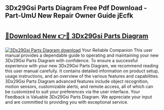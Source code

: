 ## 3Dx29Gsi Parts Diagram Free Pdf Download - Part-UmU New Repair Owner Guide jEcfk

# <h2><a href="http://dfp09r.blite.top/?on=3Dx29Gsi+Parts+Diagram">🔗Download New 👉🔴 3Dx29Gsi Parts Diagram</a></h2>

[![3Dx29Gsi Parts Diagram download](https://i.imgur.com/lujVjoI.png)](http://dfp09r.blite.top/?on=3Dx29Gsi+Parts+Diagram)
Your Reliable Companion This user manual provides a dependable guide to operating and maintaining your new 3Dx29Gsi Parts Diagram with confidence. To ensure a successful experience with your new 3Dx29Gsi Parts Diagram, we recommend reading this user manual carefully. It contains detailed information on product setup, usage instructions, and an overview of the various features and capabilities. 3Dx29Gsi Parts Diagram advanced features include object recognition, motion sensors, customizable alerts, and remote access, all of which can be customized to suit your preferences via the user interface. Your Feedback is Valuable 3Dx29Gsi Parts Diagram. We appreciate your input and are committed to providing you with exceptional service.

